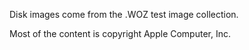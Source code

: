 Disk images come from the .WOZ test image collection.

Most of the content is copyright Apple Computer, Inc.
